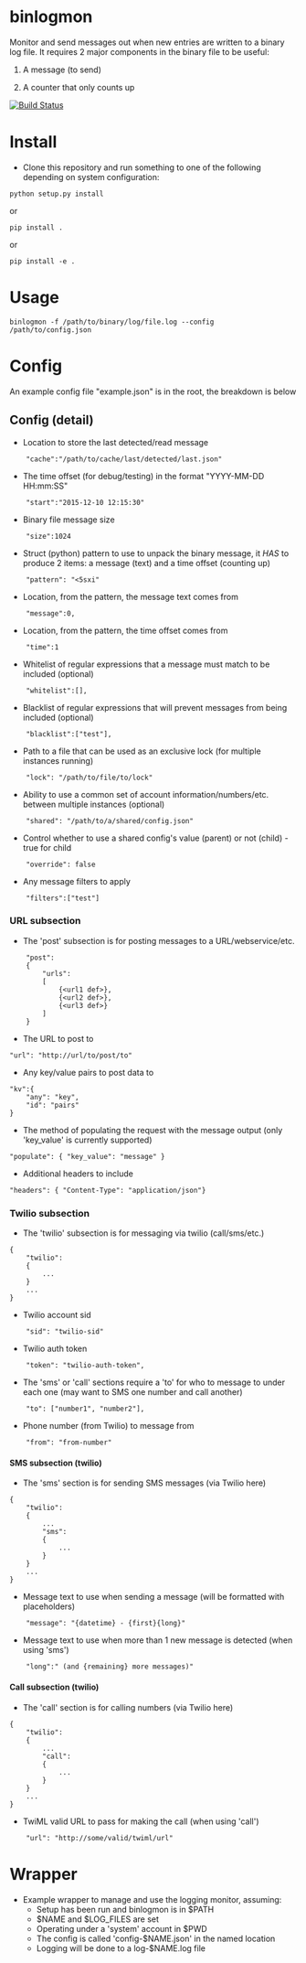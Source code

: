 binlogmon
=========
Monitor and send messages out when new entries are written to a binary log file. It requires 2 major components in the binary file to be useful:

1. A message (to send)

2. A counter that only counts up

[![Build Status](https://travis-ci.org/epiphyte/binlogmon.svg?branch=master)](https://travis-ci.org/epiphyte/binlogmon)

# Install
* Clone this repository and run something to one of the following depending on system configuration:
```
python setup.py install
```
or
```
pip install .
```
or
```
pip install -e .
```

# Usage

```
binlogmon -f /path/to/binary/log/file.log --config /path/to/config.json
```

# Config
An example config file "example.json" is in the root, the breakdown is below

## Config (detail)

* Location to store the last detected/read message
```
    "cache":"/path/to/cache/last/detected/last.json"
```

* The time offset (for debug/testing) in the format "YYYY-MM-DD HH:mm:SS"
```
    "start":"2015-12-10 12:15:30"
```

* Binary file message size
```
    "size":1024
```

* Struct (python) pattern to use to unpack the binary message, it _HAS_ to produce 2 items: a message (text) and a time offset (counting up)
```
    "pattern": "<5sxi"
```

* Location, from the pattern, the message text comes from
```
    "message":0,
```

* Location, from the pattern, the time offset comes from
```
    "time":1
```

* Whitelist of regular expressions that a message must match to be included (optional)
```
    "whitelist":[],
```

* Blacklist of regular expressions that will prevent messages from being included (optional)
```
    "blacklist":["test"],
```

* Path to a file that can be used as an exclusive lock (for multiple instances running)
```
    "lock": "/path/to/file/to/lock"
```

* Ability to use a common set of account information/numbers/etc. between multiple instances (optional)
```
    "shared": "/path/to/a/shared/config.json"
```

* Control whether to use a shared config's value (parent) or not (child) - true for child
```
    "override": false
```

* Any message filters to apply
```
    "filters":["test"]
```

### URL subsection

* The 'post' subsection is for posting messages to a URL/webservice/etc.
```
    "post":
    {
        "urls": 
        [
            {<url1 def>},
            {<url2 def>},
            {<url3 def>}
        ]
    }
```

* The URL to post to 
```
"url": "http://url/to/post/to"
```

* Any key/value pairs to post data to
```
"kv":{
    "any": "key",
    "id": "pairs"
}
```

* The method of populating the request with the message output (only 'key_value' is currently supported)
```
"populate": { "key_value": "message" }
```

* Additional headers to include
```
"headers": { "Content-Type": "application/json"}
```


### Twilio subsection

* The 'twilio' subsection is for messaging via twilio (call/sms/etc.)
```
{
    "twilio":
    {
        ...
    }
    ...
}
```

* Twilio account sid
```
    "sid": "twilio-sid"
```

* Twilio auth token
```
    "token": "twilio-auth-token",
```

* The 'sms' or 'call' sections require a 'to' for who to message to under each one (may want to SMS one number and call another)
```
    "to": ["number1", "number2"],
```

* Phone number (from Twilio) to message from
```
    "from": "from-number"
```

#### SMS subsection (twilio)

* The 'sms' section is for sending SMS messages (via Twilio here)
```
{
    "twilio":
    {
        ...
        "sms":
        {
            ...
        }
    }
    ...
}
```

* Message text to use when sending a message (will be formatted with placeholders)
```
    "message": "{datetime} - {first}{long}"
```

* Message text to use when more than 1 new message is detected (when using 'sms')
```
    "long":" (and {remaining} more messages)"
```

#### Call subsection (twilio)
* The 'call' section is for calling numbers (via Twilio here)
```
{
    "twilio":
    {
        ...
        "call":
        {
            ...
        }
    }
    ...
}
```

* TwiML valid URL to pass for making the call (when using 'call')
```
    "url": "http://some/valid/twiml/url"
```

# Wrapper

* Example wrapper to manage and use the logging monitor, assuming:
    * Setup has been run and binlogmon is in $PATH
    * $NAME and $LOG_FILES are set
    * Operating under a 'system' account in $PWD
    * The config is called 'config-$NAME.json' in the named location
    * Logging will be done to a log-$NAME.log file
